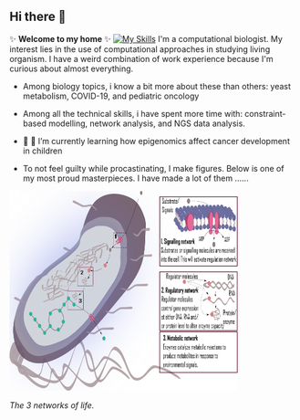 ## Hi there 👋


 ✨ **Welcome to my home** ✨ 
[![My Skills](https://skillicons.dev/icons?i=anaconda,bash,git,github,gitlab,latex,linux,matlab,py,r,sublime,ubuntu,vscode)](https://skillicons.dev)
I'm a computational biologist. My interest lies in the use of computational approaches in studying living organism. 
I have a weird combination of work experience because I'm curious about almost everything.

- Among biology topics, i know a bit more about these than others: yeast metabolism, COVID-19, and pediatric oncology
- Among all the technical skills, i have spent more time with: constraint-based modelling, network analysis, and NGS data analysis.  
-  🔭 🌱 I’m currently learning how epigenomics affect cancer development in children 

- To not feel guilty while procastinating, I make figures. Below is one of my most proud masterpieces. I have made a lot of them ......
  

  <p>
<img src="https://github.com/nhungpham1707/nhungpham1707/blob/main/3networks.png" width="400" height="350" alt>
</p>
<p>
    <em>The 3 networks of life<em>.
        </p>

